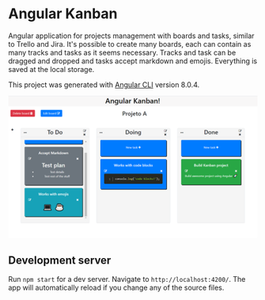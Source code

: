 # Angular Kanban

Angular application for projects management with boards and tasks, similar to Trello and Jira. It's possible to create many boards, each can contain as many tracks and tasks as it seems necessary. Tracks and task can be dragged and dropped and tasks accept markdown and emojis. Everything is saved at the local storage.

This project was generated with [Angular CLI](https://github.com/angular/angular-cli) version 8.0.4.

<img title="Screenshot of the app" src="./demo.png"/>

## Development server

Run `npm start` for a dev server. Navigate to `http://localhost:4200/`. The app will automatically reload if you change any of the source files.